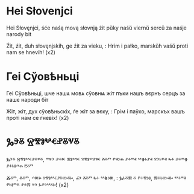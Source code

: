 # Hei Słovenjci

Heі Słovęnjci, śće naśą
movą słovnją źit
pŭky naśŭ viernŭ sercŭ
za naśje narody bit

Źit, źit, duh słovęnjskih,
ge źit za vieku,
: Hrim i pałko, marskŭh vaśŭ
  proti nam se hnevih! (x2)


# Геі Сўовѣньці

Геі Сўовѣньці, шче нашѧ
мовѧ сўовнѩ жіт
пъки нашъ вєрнъ серцъ
за нашє народи біт

Жіт, жіт, дух сўовѣньскіх,
ѓе жіт за вєку,
: Грім і паўко, марскъх вашъ
  проті нам се гневіх! (x2)

# Ⰳⰵⰻ Ⱄⰺⱁⰲⱔⱀⰻⱌⰻ

Ⰳⰵⰻ Ⱄⰺⱁⰲⱔⱀⰻⱌⰻ, ⱎⱍⰵ ⱀⰰⱘ
ⰿⱁⰲⱘ ⱄⰺⱁⰲⱀⱙ ⰶⰻⱅ
ⱂⱏⰽⰾ ⱀⰰⱎⱏ ⰲⰦⱃⱀⱏ ⱄⰵⱃⱌⱏ
ⰸⰰ ⱀⰰⱎⰦ ⱀⰰⱃⱁⰴⰾ ⰱⰻⱅ

Ⰶⰻⱅ, ⰶⰻⱅ, ⰴⱆⱈ ⱄⰺⱁⰲⱔⱀⰻⱄⰽⰻⱈ,
ⰼⰵ ⰶⰻⱅ ⰸⰰ ⰲⰦⰽⱆ,
: Ⰳⱃⰻⰿ ⰻ ⱂⰰⰺⰽⱁ, ⰿⰰⱃⱄⰽⱏⱈ ⰲⰰⱎⱏ
  ⱂⱃⱁⱅⰻ ⱀⰰⰿ ⱄⰵ ⰳⱀⰵⰲⰻⱈ! (x2)



